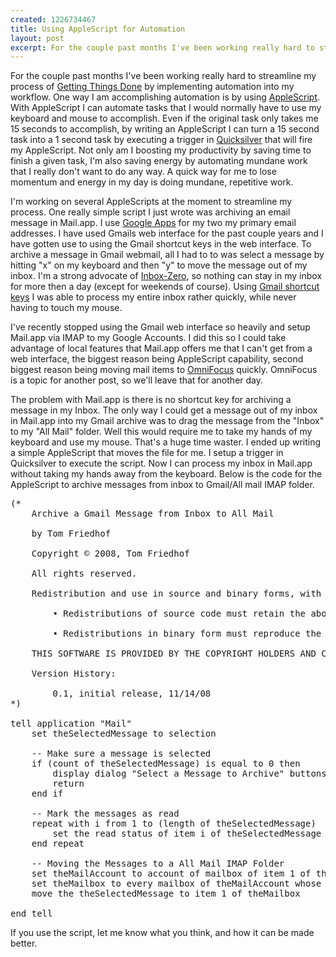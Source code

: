 ```yaml
--- 
created: 1226734467
title: Using AppleScript for Automation
layout: post
excerpt: For the couple past months I've been working really hard to streamline my process of <a href="http://www.davidco.com/what_is_gtd.php">Getting Things Done</a> by implementing automation into my workflow. One way I am accomplishing automation is by using <a href="http://www.apple.com/applescript/">AppleScript</a>. With AppleScript I can automate tasks that I would normally have to use my keyboard and mouse to accomplish. Even if the original task only takes me 15 seconds to accomplish, by writing an AppleScript I can turn a 15 second task into a 1 second task by executing a trigger in <a href="http://docs.blacktree.com/quicksilver/overview">Quicksilver</a> that will fire my AppleScript. Not only am I boosting my productivity by saving time to finish a given task, I'm also saving energy by automating mundane work that I really don't want to do any way. A quick way for me to lose momentum and energy in my day is doing mundane, repetitive work.
---
```

For the couple past months I've been working really hard to streamline my process of <a href="http://www.davidco.com/what_is_gtd.php">Getting Things Done</a> by implementing automation into my workflow. One way I am accomplishing automation is by using <a href="http://www.apple.com/applescript/">AppleScript</a>. With AppleScript I can automate tasks that I would normally have to use my keyboard and mouse to accomplish. Even if the original task only takes me 15 seconds to accomplish, by writing an AppleScript I can turn a 15 second task into a 1 second task by executing a trigger in <a href="http://docs.blacktree.com/quicksilver/overview">Quicksilver</a> that will fire my AppleScript. Not only am I boosting my productivity by saving time to finish a given task, I'm also saving energy by automating mundane work that I really don't want to do any way. A quick way for me to lose momentum and energy in my day is doing mundane, repetitive work.

I'm working on several AppleScripts at the moment to streamline my process. One really simple script I just wrote was archiving an email message in Mail.app. I use <a href="http://www.google.com/a">Google Apps</a> for my two my primary email addresses. I have used Gmails web interface for the past couple years and I have gotten use to using the Gmail shortcut keys in the web interface. To archive a message in Gmail webmail, all I had to to was select a message by hitting &quot;x&quot; on my keyboard and then &quot;y&quot; to move the message out of my inbox. I'm a strong advocate of <a href="http://www.43folders.com/izero">Inbox-Zero</a>, so nothing can stay in my inbox for more then a day (except for weekends of course). Using <a href="http://mail.google.com/support/bin/answer.py?hl=en&answer=6594">Gmail shortcut keys</a> I was able to process my entire inbox rather quickly, while never having to touch my mouse.

I've recently stopped using the Gmail web interface so heavily and setup Mail.app via IMAP to my Google Accounts. I did this so I could take advantage of local features that Mail.app offers me that I can't get from a web interface, the biggest reason being AppleScript capability, second biggest reason being moving mail items to <a href="http://www.omnigroup.com/applications/omnifocus/">OmniFocus</a> quickly. OmniFocus is a topic for another post, so we'll leave that for another day.

The problem with Mail.app is there is no shortcut key for archiving a message in my Inbox. The only way I could get a message out of my inbox in Mail.app into my Gmail archive was to drag the message from the &quot;Inbox&quot; to my &quot;All Mail&quot; folder. Well this would require me to take my hands of my keyboard and use my mouse. That's a huge time waster. I ended up writing a simple AppleScript that moves the file for me. I setup a trigger in Quicksilver to execute the script. Now I can process my inbox in Mail.app without taking my hands away from the keyboard. Below is the code for the AppleScript to archive messages from inbox to Gmail/All mail IMAP folder.

<pre>
(*
	Archive a Gmail Message from Inbox to All Mail
	
	by Tom Friedhof
	
	Copyright © 2008, Tom Friedhof
	
	All rights reserved.
	
	Redistribution and use in source and binary forms, with or without modification, are permitted provided that the following conditions are met:
	
		• Redistributions of source code must retain the above copyright notice, this list of conditions and the following disclaimer.
		
		• Redistributions in binary form must reproduce the above copyright notice, this list of conditions and the following disclaimer in the documentation and/or other materials provided with the distribution.
		
	THIS SOFTWARE IS PROVIDED BY THE COPYRIGHT HOLDERS AND CONTRIBUTORS "AS IS" AND ANY EXPRESS OR IMPLIED WARRANTIES, INCLUDING, BUT NOT LIMITED TO, THE IMPLIED WARRANTIES OF MERCHANTABILITY AND FITNESS FOR A PARTICULAR PURPOSE ARE DISCLAIMED. IN NO EVENT SHALL THE COPYRIGHT OWNER OR CONTRIBUTORS BE LIABLE FOR ANY DIRECT, INDIRECT, INCIDENTAL, SPECIAL, EXEMPLARY, OR CONSEQUENTIAL DAMAGES (INCLUDING, BUT NOT LIMITED TO, PROCUREMENT OF SUBSTITUTE GOODS OR SERVICES; LOSS OF USE, DATA, OR PROFITS; OR BUSINESS INTERRUPTION) HOWEVER CAUSED AND ON ANY THEORY OF LIABILITY, WHETHER IN CONTRACT, STRICT LIABILITY, OR TORT (INCLUDING NEGLIGENCE OR OTHERWISE) ARISING IN ANY WAY OUT OF THE USE OF THIS SOFTWARE, EVEN IF ADVISED OF THE POSSIBILITY OF SUCH DAMAGE.
	
	Version History:
	
		0.1, initial release, 11/14/08
*)

tell application "Mail"
	set theSelectedMessage to selection
	
	-- Make sure a message is selected
	if (count of theSelectedMessage) is equal to 0 then
		display dialog "Select a Message to Archive" buttons "OK"
		return
	end if
	
	-- Mark the messages as read
	repeat with i from 1 to (length of theSelectedMessage)
		set the read status of item i of theSelectedMessage to true
	end repeat
	
	-- Moving the Messages to a All Mail IMAP Folder
	set theMailAccount to account of mailbox of item 1 of theSelectedMessage
	set theMailbox to every mailbox of theMailAccount whose name is "All Mail"
	move the theSelectedMessage to item 1 of theMailbox
	
end tell
</pre>

If you use the script, let me know what you think, and how it can be made better.

